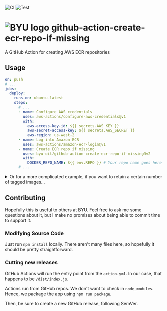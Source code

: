 ![CI](https://github.com/byu-oit/github-action-create-ecr-repo-if-missing/workflows/CI/badge.svg)
![Test](https://github.com/byu-oit/github-action-create-ecr-repo-if-missing/workflows/Test/badge.svg)

# ![BYU logo](https://www.hscripts.com/freeimages/logos/university-logos/byu/byu-logo-clipart-128.gif) github-action-create-ecr-repo-if-missing
A GitHub Action for creating AWS ECR repositories

## Usage

```yaml
on: push
# ...
jobs:
  deploy:
    runs-on: ubuntu-latest
    steps:
      # ...
      - name: Configure AWS credentials
        uses: aws-actions/configure-aws-credentials@v1
        with:
          aws-access-key-id: ${{ secrets.AWS_KEY }}
          aws-secret-access-key: ${{ secrets.AWS_SECRET }}
          aws-region: us-west-2
      - name: Log into Amazon ECR
        uses: aws-actions/amazon-ecr-login@v1
      - name: Create ECR repo if missing
        uses: byu-oit/github-action-create-ecr-repo-if-missing@v2
        with:
          DOCKER_REPO_NAME: ${{ env.REPO }} # Your repo name goes here
      # ...
```

<details>
<summary>Or for a more complicated example, if you want to retain a certain number of tagged images...</summary>
<p>

```yaml
on: push
# ...
jobs:
  deploy:
    runs-on: ubuntu-latest
    steps:
      # ...
      - name: Configure AWS credentials
        uses: aws-actions/configure-aws-credentials@v1
        with:
          aws-access-key-id: ${{ secrets.AWS_KEY }}
          aws-secret-access-key: ${{ secrets.AWS_SECRET }}
          aws-region: us-west-2
      - name: Log into Amazon ECR
        uses: aws-actions/amazon-ecr-login@v1
      - name: Create ECR repo if missing
        uses: byu-oit/github-action-create-ecr-repo-if-missing@v2
        with:
          DOCKER_REPO_NAME: ${{ env.REPO }} # Your repo name goes here
          NUM_DAYS_BEFORE_EXPIRING_UNTAGGED_IMAGES: 14
          TAG_PREFIX: 'dev-v'
          NUM_TAGGED_IMAGES_TO_RETAIN: 5
      # ...
```

</p>
</details>

## Contributing
Hopefully this is useful to others at BYU. Feel free to ask me some questions about it, but I make no promises about being able to commit time to support it.

### Modifying Source Code

Just run `npm install` locally. There aren't many files here, so hopefully it should be pretty straightforward.

### Cutting new releases

GitHub Actions will run the entry point from the `action.yml`. In our case, that happens to be `/dist/index.js`.

Actions run from GitHub repos. We don't want to check in `node_modules`. Hence, we package the app using `npm run package`.

Then, be sure to create a new GitHub release, following SemVer.
